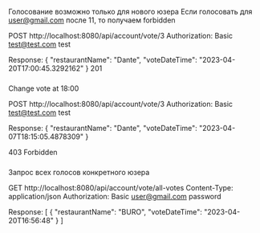 Голосование возможно только для нового юзера
Если голосовать для user@gmail.com после 11, то получаем forbidden

POST http://localhost:8080/api/account/vote/3
Authorization: Basic test@test.com test

Response:
{
"restaurantName": "Dante",
"voteDateTime": "2023-04-20T17:00:45.3292162"
}
201

###

Change vote at 18:00

POST http://localhost:8080/api/account/vote/3
Authorization: Basic test@test.com test

Response:
{
"restaurantName": "Dante",
"voteDateTime": "2023-04-07T18:15:05.4878309"
}

403 Forbidden

###

Запрос всех голосов конкретного юзера

GET http://localhost:8080/api/account/vote/all-votes
Content-Type: application/json
Authorization: Basic user@gmail.com password

Response:
[
{
"restaurantName": "BURO",
"voteDateTime": "2023-04-20T16:56:48"
}
]

###

